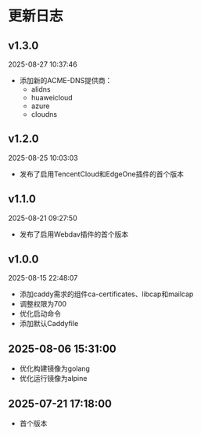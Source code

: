# 更新日志

## v1.3.0

2025-08-27 10:37:46

- 添加新的ACME-DNS提供商：
  - alidns
  - huaweicloud
  - azure
  - cloudns

## v1.2.0

2025-08-25 10:03:03

- 发布了启用TencentCloud和EdgeOne插件的首个版本

## v1.1.0

2025-08-21 09:27:50

- 发布了启用Webdav插件的首个版本

## v1.0.0

2025-08-15 22:48:07

- 添加caddy需求的组件ca-certificates、libcap和mailcap
- 调整权限为700
- 优化启动命令
- 添加默认Caddyfile

## 2025-08-06 15:31:00

- 优化构建镜像为golang
- 优化运行镜像为alpine

## 2025-07-21 17:18:00

- 首个版本
